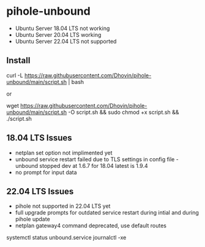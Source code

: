 # pihole-unbound

 * Ubuntu Server 18.04 LTS not working
 * Ubuntu Server 20.04 LTS working
 * Ubuntu Server 22.04 LTS not supported
 
## Install
 
 curl -L https://raw.githubusercontent.com/Dhovin/pihole-unbound/main/script.sh | bash
 
 or
 
 wget https://raw.githubusercontent.com/Dhovin/pihole-unbound/main/script.sh -O script.sh && sudo chmod +x script.sh && ./script.sh

## 18.04 LTS Issues
 * netplan set option not implimented yet
 * unbound service restart failed due to TLS settings in config file - unbound stopped dev at 1.6.7 for 18.04 latest is 1.9.4
 * no prompt for input data

## 22.04 LTS Issues
 * pihole not supported in 22.04 LTS yet
 * full upgrade prompts for outdated service restart during intial and during pihole update
 * netplan gateway4 command deprecated, use default routes
 
 systemctl status unbound.service
 journalctl -xe